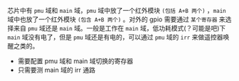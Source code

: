 
芯片中有 `pmu`  域和 `main`  域，`pmu`  域中放了一个红外模块 `(包括 A+B 两个)` ，`main`  域中也放了一个红外模块 `(包含 A+B 两个)` 。对外的 gpio 需要通过 `某个寄存器`  来选择来自 `pmu`  域还是 `main`  域。一般是工作在 `main`  域，低功耗模式(？可能是吧)下 `main`  域没有电了，但是 `pmu`  域还是有电的，可以通过 `pmu`  域的 `irr`  来做遥控器唤醒之类的。

- 需要配置 pmu 域和 main 域切换的寄存器
- 只需要测 main 域的 irr 通路 